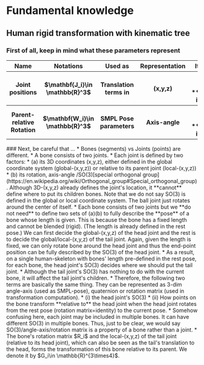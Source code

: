 # Fundamental knowledge
## Human rigid transformation with kinematic tree
### First of all, keep in mind what these parameters represent
<table>
  <thead>
    <tr>
      <th>Name</th>
      <th>Notations</th>
      <th>Used as</th>
      <th>Representation</th>
      <th>It defines ..</th>
      <th>misc</th>
    </tr>
  </thead>
  <tbody>
     <tr>
      <th>Joint positions </th>
      <th>$\mathbf{J_i}\in \mathbb{R}^3$</th>
      <th>Translation terms in </th>
      <th>(x,y,z)</th>
      <th>The rest pose and **translation items** in </th>
      <th></th>
    </tr>
     <tr>
      <th>Parent-relative Rotation</th>
      <th>$\mathbf{W_i}\in \mathbb{R}^3$</th>
      <th>SMPL Pose parameters</th>
      <th>Axis-angle</th>
      <th>The rest pose and **translation items** in </th>
      <th>-</th>
    </tr>
  </tbody>
</table>
### Next, be careful that ...
* Bones (segments) vs Joints (points) are different. 
  * A bone consists of two joints.
  * Each joint is defined by two factors:
    * (a) its 3D coordinates (x,y,z), either defined in the global coordinate system (global-(x,y,z))  or relative to its parent joint (local-(x,y,z))
    * (b) its rotation, axis-angle /SO(3)[special orthogonal group](https://en.wikipedia.org/wiki/Orthogonal_group#Special_orthogonal_group). Although 3D-(x,y,z) already defines the joint's location, it **cannot** define where to put its children bones. Note that we do not say SO(3) is defined in the global or local coordinate system. The ball joint just rotates around the center of itself.
  * Each bone consists of two joints but we **do not need** to define two sets of (a)(b) to fully describe the **pose** of a bone whose length is given. This is because the bone has a fixed length and cannot be blended (rigid). (The length is already defined in the rest pose.) We can first decide the global-(x,y,z) of the head joint and the rest is to decide the global/local-(x,y,z) of the tail joint. Again, given the length is fixed, we can only rotate bone around the head joint and thus the end-point position can be fully described by the SO(3) of the head joint. 
  * As a result, on a single human-skeleton with bones' length pre-defined in the rest pose, for each bone, the head joint's SO(3) decides where we should put the tail joint. 
  * Although the tail joint's SO(3) has nothing to do with the current bone, it will affect the tail joint's children.
  * Therefore, the following two terms are basically the same thing. They can be represented as 3-dim angle-axis (used as SMPL-pose), quaternion or rotation matrix (used in transformation computation).
    *  (i) the head joint's SO(3)
    *  (ii) How points on the bone transform **relative to** the head joint when the head joint rotates from the rest pose (rotation matrix=identity) to the current pose.
   * Somehow confusing here, each joint may be included in multiple bones. It can have different SO(3) in multiple bones. Thus, just to be clear, we would say SO(3)/angle-axis/rotation matrix is a property of a bone rather than a joint.
* The bone's rotation matrix $R_i$ and the local-(x,y,z) of the tail joint (relative to its head joint), which can also be seen as the tail's translation to the head, forms the transformation of this bone relative to its parent. We denote it by $G_i\in \mathbb{R}^{3\times4}$.

 
